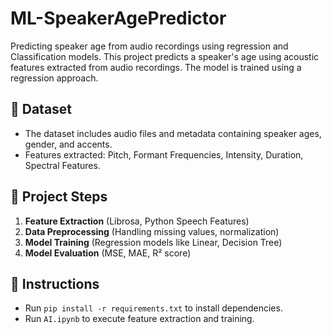# ML-SpeakerAgePredictor
Predicting speaker age from audio recordings using regression and Classification models.
This project predicts a speaker's age using acoustic features extracted from audio recordings. The model is trained using a regression approach.

## 📂 Dataset
- The dataset includes audio files and metadata containing speaker ages, gender, and accents.
- Features extracted: Pitch, Formant Frequencies, Intensity, Duration, Spectral Features.

## 🚀 Project Steps
1. **Feature Extraction** (Librosa, Python Speech Features)
2. **Data Preprocessing** (Handling missing values, normalization)
3. **Model Training** (Regression models like Linear, Decision Tree)
4. **Model Evaluation** (MSE, MAE, R² score)

## 📜 Instructions
- Run `pip install -r requirements.txt` to install dependencies.
- Run `AI.ipynb` to execute feature extraction and training.
